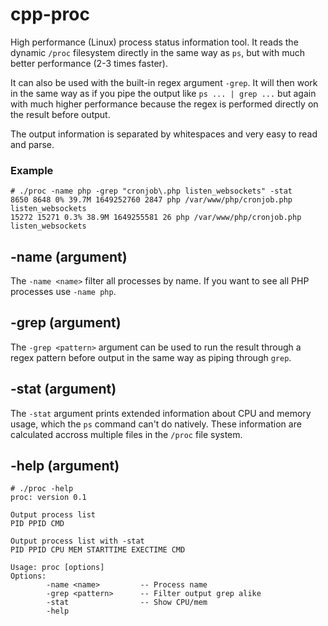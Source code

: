 # cpp-proc
High performance (Linux) process status information tool. It reads the dynamic `/proc` filesystem directly in the same way as `ps`, but with much better performance (2-3 times faster).

It can also be used with the built-in regex argument `-grep`. It will then work in the same way as if you pipe the output like `ps ... | grep ...` but again with much higher performance because the regex is performed directly on the result before output.

The output information is separated by whitespaces and very easy to read and parse.

### Example
```
# ./proc -name php -grep "cronjob\.php listen_websockets" -stat
8650 8648 0% 39.7M 1649252760 2847 php /var/www/php/cronjob.php listen_websockets
15272 15271 0.3% 38.9M 1649255581 26 php /var/www/php/cronjob.php listen_websockets
```

## -name (argument)
The `-name <name>` filter all processes by name. If you want to see all PHP processes use `-name php`.

## -grep (argument)
The `-grep <pattern>` argument can be used to run the result through a regex pattern before output in the same way as piping through `grep`.

## -stat (argument)
The `-stat` argument prints extended information about CPU and memory usage, which the `ps` command can't do natively. These information are calculated accross multiple files in the `/proc` file system.

## -help (argument)
```
# ./proc -help
proc: version 0.1

Output process list
PID PPID CMD

Output process list with -stat
PID PPID CPU MEM STARTTIME EXECTIME CMD

Usage: proc [options]
Options:
        -name <name>         -- Process name
        -grep <pattern>      -- Filter output grep alike
        -stat                -- Show CPU/mem
        -help
```
